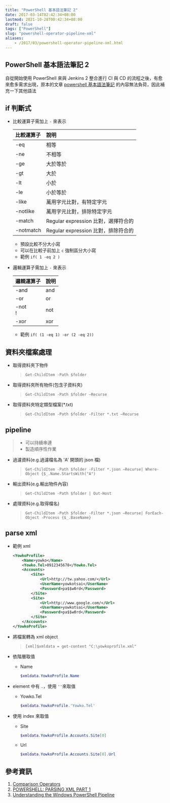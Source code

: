 ```yaml
---
title: "PowerShell 基本語法筆記 2"
date: 2017-03-14T02:42:34+08:00
lastmod: 2021-10-28T00:42:34+08:00
draft: false
tags: ["PowerShell"]
slug: "powershell-operator-pipeline-xml"
aliases:
    - /2017/03/powershell-operator-pipeline-xml.html
---
```

## PowerShell 基本語法筆記 2

自從開始使用 PowerShell 來與 Jenkins 2 整合進行 CI 與 CD 的流程之後，有愈來愈多需求出現，原本的文章 [powershell 基本語法筆記](/powershell-basic-syntex) 的內容無法負荷，因此補充一下其他語法

## if 判斷式

- 比較運算子需加上 `-` 來表示

    比較運算子|說明
    :---|:---
    -eq|相等
    -ne|不相等
    -ge|大於等於
    -gt|大於
    -lt|小於
    -le|小於等於
    -like|萬用字元比對，有特定字元
    -notlike|萬用字元比對，排除特定字元
    -match|Regular expression 比對，選擇符合的
    -notmatch|Regular expression 比對，排除符合的

  - 預設比較不分大小寫
  - 可以在比較子前加上 `c` 強制區分大小寫
  - 範例
    `if( 1 -eq 2 )`

- 邏輯運算子需加上 `-` 來表示

    邏輯運算子|說明
    :---|:---
    -and| and
    -or | or
    -not<br/>!| not
    -xor|xor

  - 範例
    `if( (1 -eq 1) -or (2 -eq 2))`

## 資料夾檔案處理

- 取得資料夾下物件

    >`Get-ChildItem -Path $folder`

- 取得資料夾所有物件(包含子資料夾)

    >`Get-ChildItem -Path $folder –Recurse`

- 取得資料夾特定類型檔案(*.txt)

    >`Get-ChildItem -Path $folder -Filter *.txt –Recurse` 

## pipeline

> - 可以持續串連
> - 製造順序性作業

- 過濾資料(e.g.過濾檔名為 'A' 開頭的 json 檔)

    >`Get-ChildItem -Path $folder -Filter *.json –Recurse| Where-Object {$_.Name.StartsWith("A")`

- 輸出資料(e.g.輸出物件內容)

    >`Get-ChildItem -Path $folder | Out-Host`

- 處理資料(e.g.取得檔名)

    > `Get-ChildItem -Path $folder -Filter *.json –Recurse| ForEach-Object -Process {$_.BaseName}`

## parse xml

- 範例 xml

    ```xml
    <YowkoProfile>
        <Name>yowko</Name>
        <Yowko.Tel>0912345678</Yowko.Tel>
        <Accounts>
            <Site>
                <Url>http://tw.yahoo.com/</Url>
                <UserName>yowkotsai</UserName>
                <Password>pa$$w0rd</Password>
            </Site>
            <Site>
                <Url>http://www.google.com/</Url>
                <UserName>yowkotsai</UserName>
                <Password>pa$$w0rd</Password>
            </Site>
        </Accounts>
    </YowkoProfile>
    ```

- 將檔案轉為 xml object

    > `[xml]$xmldata = get-content "C:\yowkoprofile.xml"`

- 依階層取值
  - Name

    ```ps1
    $xmldata.YowkoProfile.Name
    ```

- element 中有 `.`，使用 `''`來取值
  - Yowko.Tel

    ```ps1
    $xmldata.YowkoProfile.'Yowko.Tel'
    ```

- 使用 index 來取值
  - Site

    ```ps1
    $xmldata.YowkoProfile.Accounts.Site[0]
    ```

  - Url

    ```ps1
    $xmldata.YowkoProfile.Accounts.Site[0].Url
    ```

## 參考資訊

1. [Comparison Operators](https://ss64.com/ps/syntax-compare.html)
2. [POWERSHELL: PARSING XML PART 1](http://www.thomasmaurer.ch/2010/06/powershell-parsing-xml-part-1/)
3. [Understanding the Windows PowerShell Pipeline](https://msdn.microsoft.com/en-us/powershell/scripting/getting-started/fundamental/understanding-the-windows-powershell-pipeline)
